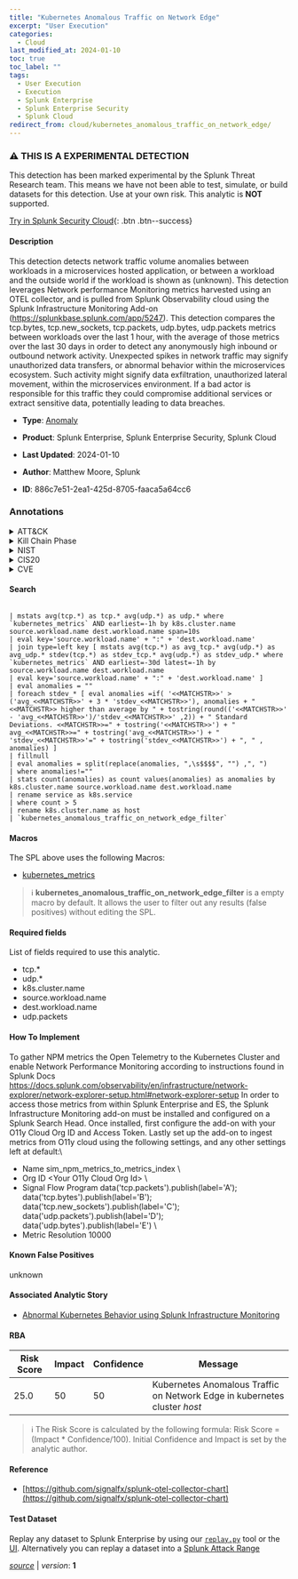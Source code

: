 ```yaml
---
title: "Kubernetes Anomalous Traffic on Network Edge"
excerpt: "User Execution"
categories:
  - Cloud
last_modified_at: 2024-01-10
toc: true
toc_label: ""
tags:
  - User Execution
  - Execution
  - Splunk Enterprise
  - Splunk Enterprise Security
  - Splunk Cloud
redirect_from: cloud/kubernetes_anomalous_traffic_on_network_edge/
---
```


### :warning: THIS IS A EXPERIMENTAL DETECTION
This detection has been marked experimental by the Splunk Threat Research team. This means we have not been able to test, simulate, or build datasets for this detection. Use at your own risk. This analytic is **NOT** supported.


[Try in Splunk Security Cloud](https://www.splunk.com/en_us/cyber-security.html){: .btn .btn--success}

#### Description

This detection detects network traffic volume anomalies between workloads in a microservices hosted application, or between a workload and the outside world if the workload is shown as (unknown). This detection leverages Network performance Monitoring metrics harvested using an OTEL collector, and is pulled from Splunk Observability cloud using the Splunk Infrastructure Monitoring Add-on (https://splunkbase.splunk.com/app/5247). This detection compares the tcp.bytes, tcp.new_sockets, tcp.packets, udp.bytes, udp.packets metrics between workloads over the last 1 hour, with the average of those metrics over the last 30 days in order to detect any anonymously high inbound or outbound network activity. Unexpected spikes in network traffic may signify unauthorized data transfers, or abnormal behavior within the microservices ecosystem. Such activity might signify data exfiltration, unauthorized lateral movement, within the microservices environment. If a bad actor is responsible for this traffic they could compromise additional services or extract sensitive data, potentially leading to data breaches.

- **Type**: [Anomaly](https://github.com/splunk/security_content/wiki/Detection-Analytic-Types)
- **Product**: Splunk Enterprise, Splunk Enterprise Security, Splunk Cloud

- **Last Updated**: 2024-01-10
- **Author**: Matthew Moore, Splunk
- **ID**: 886c7e51-2ea1-425d-8705-faaca5a64cc6

### Annotations
<details>
  <summary>ATT&CK</summary>

<div markdown="1">

#### [ATT&CK](https://attack.mitre.org/)

| ID          | Technique   | Tactic         |
| ----------- | ----------- |--------------- |
| [T1204](https://attack.mitre.org/techniques/T1204/) | User Execution | Execution |

</div>
</details>


<details>
  <summary>Kill Chain Phase</summary>

<div markdown="1">

* Installation


</div>
</details>


<details>
  <summary>NIST</summary>

<div markdown="1">

* DE.AE



</div>
</details>

<details>
  <summary>CIS20</summary>

<div markdown="1">

* CIS 13



</div>
</details>

<details>
  <summary>CVE</summary>

<div markdown="1">


</div>
</details>


#### Search

```

| mstats avg(tcp.*) as tcp.* avg(udp.*) as udp.* where `kubernetes_metrics` AND earliest=-1h by k8s.cluster.name source.workload.name dest.workload.name span=10s 
| eval key='source.workload.name' + ":" + 'dest.workload.name' 
| join type=left key [ mstats avg(tcp.*) as avg_tcp.* avg(udp.*) as avg_udp.* stdev(tcp.*) as stdev_tcp.* avg(udp.*) as stdev_udp.* where `kubernetes_metrics` AND earliest=-30d latest=-1h by source.workload.name dest.workload.name 
| eval key='source.workload.name' + ":" + 'dest.workload.name' ] 
| eval anomalies = "" 
| foreach stdev_* [ eval anomalies =if( '<<MATCHSTR>>' > ('avg_<<MATCHSTR>>' + 3 * 'stdev_<<MATCHSTR>>'), anomalies + "<<MATCHSTR>> higher than average by " + tostring(round(('<<MATCHSTR>>' - 'avg_<<MATCHSTR>>')/'stdev_<<MATCHSTR>>' ,2)) + " Standard Deviations. <<MATCHSTR>>=" + tostring('<<MATCHSTR>>') + " avg_<<MATCHSTR>>=" + tostring('avg_<<MATCHSTR>>') + " 'stdev_<<MATCHSTR>>'=" + tostring('stdev_<<MATCHSTR>>') + ", " , anomalies) ] 
| fillnull 
| eval anomalies = split(replace(anomalies, ",\s$$$$", "") ,", ") 
| where anomalies!="" 
| stats count(anomalies) as count values(anomalies) as anomalies by k8s.cluster.name source.workload.name dest.workload.name 
| rename service as k8s.service 
| where count > 5 
| rename k8s.cluster.name as host 
| `kubernetes_anomalous_traffic_on_network_edge_filter` 
```

#### Macros
The SPL above uses the following Macros:
* [kubernetes_metrics](https://github.com/splunk/security_content/blob/develop/macros/kubernetes_metrics.yml)

> :information_source:
> **kubernetes_anomalous_traffic_on_network_edge_filter** is a empty macro by default. It allows the user to filter out any results (false positives) without editing the SPL.



#### Required fields
List of fields required to use this analytic.
* tcp.*
* udp.*
* k8s.cluster.name
* source.workload.name
* dest.workload.name
* udp.packets



#### How To Implement
To gather NPM metrics the Open Telemetry to the Kubernetes Cluster and enable Network Performance Monitoring according to instructions found in Splunk Docs https://docs.splunk.com/observability/en/infrastructure/network-explorer/network-explorer-setup.html#network-explorer-setup In order to access those metrics from within Splunk Enterprise and ES, the Splunk Infrastructure Monitoring add-on must be installed and configured on a Splunk Search Head.  Once installed, first configure the add-on with your O11y Cloud Org ID and Access Token. Lastly set up the add-on to ingest metrics from O11y cloud using the following settings, and any other settings left at default:\
* Name sim_npm_metrics_to_metrics_index \
* Org ID &lt;Your O11y Cloud Org Id&gt; \
* Signal Flow Program data(&#39;tcp.packets&#39;).publish(label=&#39;A&#39;); data(&#39;tcp.bytes&#39;).publish(label=&#39;B&#39;); data(&#39;tcp.new_sockets&#39;).publish(label=&#39;C&#39;); data(&#39;udp.packets&#39;).publish(label=&#39;D&#39;); data(&#39;udp.bytes&#39;).publish(label=&#39;E&#39;) \
* Metric Resolution 10000
#### Known False Positives
unknown

#### Associated Analytic Story
* [Abnormal Kubernetes Behavior using Splunk Infrastructure Monitoring](/stories/abnormal_kubernetes_behavior_using_splunk_infrastructure_monitoring)




#### RBA

| Risk Score  | Impact      | Confidence   | Message      |
| ----------- | ----------- |--------------|--------------|
| 25.0 | 50 | 50 | Kubernetes Anomalous Traffic on Network Edge in kubernetes cluster $host$ |


> :information_source:
> The Risk Score is calculated by the following formula: Risk Score = (Impact * Confidence/100). Initial Confidence and Impact is set by the analytic author.


#### Reference

* [https://github.com/signalfx/splunk-otel-collector-chart](https://github.com/signalfx/splunk-otel-collector-chart)



#### Test Dataset
Replay any dataset to Splunk Enterprise by using our [`replay.py`](https://github.com/splunk/attack_data#using-replaypy) tool or the [UI](https://github.com/splunk/attack_data#using-ui).
Alternatively you can replay a dataset into a [Splunk Attack Range](https://github.com/splunk/attack_range#replay-dumps-into-attack-range-splunk-server)




[*source*](https://github.com/splunk/security_content/tree/develop/detections/cloud/kubernetes_anomalous_traffic_on_network_edge.yml) \| *version*: **1**